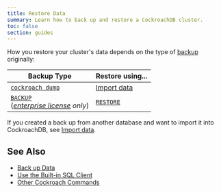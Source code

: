 ```yaml
---
title: Restore Data
summary: Learn how to back up and restore a CockroachDB cluster.
toc: false
section: guides
---
```


How you restore your cluster's data depends on the type of [backup](back-up-data.html) originally:

Backup Type | Restore using...
------------|-----------------
[`cockroach dump`](sql-dump.html) | [Import data](import-data.html#import-from-generic-sql-dump)
[`BACKUP`](backup.html)<br/>(*[enterprise license](https://www.cockroachlabs.com/pricing/) only*) | [`RESTORE`](restore.html)

If you created a back up from another database and want to import it into CockroachDB, see [Import data](import-data.html).

## See Also

- [Back up Data](back-up-data.html)
- [Use the Built-in SQL Client](use-the-built-in-sql-client.html)
- [Other Cockroach Commands](cockroach-commands.html)
